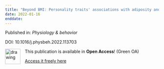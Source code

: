 ```yaml
---
title: "Beyond BMI: Personality traits' associations with adiposity and metabolic rate."
date: 2022-01-16
enddate:
---
```


Published in: *Physiology & behavior*

DOI: 10.1016/j.physbeh.2022.113703

<img src="https://upload.wikimedia.org/wikipedia/commons/thumb/7/77/Open_Access_logo_PLoS_transparent.svg/800px-Open_Access_logo_PLoS_transparent.svg.png" alt="drawing" width="50" align="left"/> &nbsp;&nbsp;&nbsp;This publication is available in **Open Access**! (Green OA)

&nbsp;&nbsp;&nbsp;[Access it freely here](https://www.pure.ed.ac.uk/ws/files/258557082/Beyond_BMI_preprint.pdf
)

